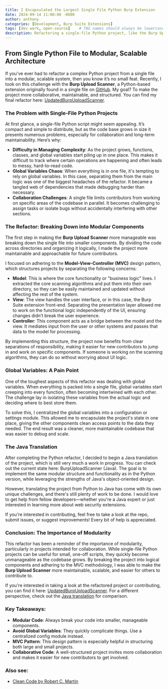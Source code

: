 ```yaml
--- 
title: I Encapsulated the Largest Single File Python Burp Extension
date: 2024-09-14 11:00:00 -0600
author: anthony   
categories: [Development, Burp Suite Extensions]
tags: [dev work, open-source]    # TAG names should always be lowercase
description: Refactoring a single-file Python project, like the Burp Upload Scanner, into a modular structure using the MVC pattern enhances collaboration and maintainability. This blog post details the process of splitting the code into manageable components and introduces an ongoing Java translation of the project. Contributions from developers are welcome to help complete the Java version.
---
```

## From Single Python File to Modular, Scalable Architecture

If you’ve ever had to refactor a complex Python project from a single file into a modular, scalable system, then you know it’s no small feat. Recently, I took on this challenge with the **Burp Upload Scanner**, a Python-based extension originally found in a single file on [GitHub](https://github.com/portswigger/upload-scanner). My goal? To make the project more collaborative, maintainable, and structured. You can find my final refactor here: [UpdatedBurpUploadScanner](https://github.com/ahanel13/UpdatedBurpUploadScanner).

### The Problem with Single-File Python Projects

At first glance, a single-file Python script might seem appealing. It’s compact and simple to distribute, but as the code base grows in size it presents numerous problems, especially for collaboration and long-term maintainability. Here’s why:

- **Difficulty in Managing Complexity**: As the project grows, functions, classes, and global variables start piling up in one place. This makes it difficult to track where certain operations are happening and often leads to messy, hard-to-read code.
- **Global Variables Chaos**: When everything is in one file, it's tempting to rely on global variables. In this case, separating them from the main logic was one of the biggest headaches of the refactor. It became a tangled web of dependencies that made debugging harder than necessary.
- **Collaboration Challenges**: A single file limits contributors from working on specific areas of the codebase in parallel. It becomes challenging to assign tasks or isolate bugs without accidentally interfering with other sections.

### The Refactor: Breaking Down into Modular Components

The first step in making the **Burp Upload Scanner** more manageable was breaking down the single file into smaller components. By dividing the code across directories and organizing it logically, I made the project more maintainable and approachable for future contributors.

I focused on adhering to the **Model-View-Controller (MVC)** design pattern, which structures projects by separating the following concerns:

- **Model**: This is where the core functionality or "business logic" lives. I extracted the core scanning algorithms and put them into their own directory, so they can be easily maintained and updated without affecting the rest of the system.
- **View**: The view handles the user interface, or in this case, the Burp Suite extension front-end. Separating the presentation layer allowed me to work on the functional logic independently of the UI, ensuring changes didn’t break the user experience.
- **Controller**: This component acts as a bridge between the model and the view. It mediates input from the user or other systems and passes that data to the model for processing.

By implementing this structure, the project now benefits from clear separations of responsibility, making it easier for new contributors to jump in and work on specific components. If someone is working on the scanning algorithms, they can do so without worrying about UI logic.

### Global Variables: A Pain Point

One of the toughest aspects of this refactor was dealing with global variables. When everything is packed into a single file, global variables start creeping into every function, often becoming intertwined with each other. The challenge lay in isolating these variables from the actual logic and deciding where to best store them.

To solve this, I centralized the global variables into a configuration or settings module. This allowed me to encapsulate the project's state in one place, giving the other components clean access points to the data they needed. The end result was a cleaner, more maintainable codebase that was easier to debug and scale.

### The Java Translation

After completing the Python refactor, I decided to begin a Java translation of the project, which is still very much a work in progress. You can check out the current state here: BurpUploadScanner (Java). The goal is to implement the same modular structure and functionality as in the Python version, while leveraging the strengths of Java's object-oriented design.

However, translating the project from Python to Java has come with its own unique challenges, and there's still plenty of work to be done. I would love to get help from fellow developers—whether you're a Java expert or just interested in learning more about web security extensions.

If you're interested in contributing, feel free to take a look at the repo, submit issues, or suggest improvements! Every bit of help is appreciated.

### Conclusion: The Importance of Modularity

This refactor has been a reminder of the importance of modularity, particularly in projects intended for collaboration. While single-file Python projects can be useful for small, one-off scripts, they quickly become unmanageable as the codebase grows. By breaking the project into logical components and adhering to the MVC methodology, I was able to make the **Burp Upload Scanner** more maintainable, scalable, and easier for others to contribute to.

If you're interested in taking a look at the refactored project or contributing, you can find it here: [UpdatedBurpUploadScanner](https://github.com/ahanel13/UpdatedBurpUploadScanner). For a different perspective, check out the [Java translation](https://github.com/ahanel13/BurpUploadScanner) for comparison.

### Key Takeaways:

- **Modular Code**: Always break your code into smaller, manageable components.
- **Avoid Global Variables**: They quickly complicate things. Use a centralized config module instead.
- **MVC Pattern**: This design pattern is especially helpful in structuring both large and small projects.
- **Collaborative Code**: A well-structured project invites more collaboration and makes it easier for new contributors to get involved.

### Also see:
- [Clean Code by Robert C. Martin](https://www.goodreads.com/book/show/3735293-clean-code)
